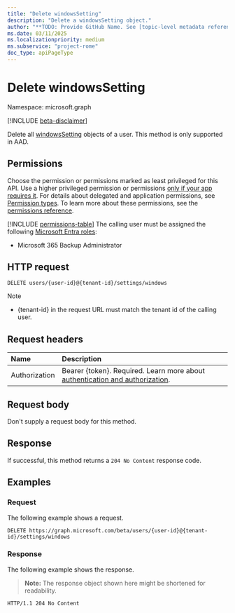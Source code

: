 ```yaml
---
title: "Delete windowsSetting"
description: "Delete a windowsSetting object."
author: "**TODO: Provide GitHub Name. See [topic-level metadata reference](https://aka.ms/msgo?pagePath=Document-APIs/Guidelines/Metadata)**"
ms.date: 03/11/2025
ms.localizationpriority: medium
ms.subservice: "project-rome"
doc_type: apiPageType
---
```


# Delete windowsSetting

Namespace: microsoft.graph

[!INCLUDE [beta-disclaimer](../../includes/beta-disclaimer.md)]

Delete all [windowsSetting](../resources/windowssetting.md) objects of a user. This method is only supported in AAD.

## Permissions

Choose the permission or permissions marked as least privileged for this API. Use a higher privileged permission or permissions [only if your app requires it](/graph/permissions-overview#best-practices-for-using-microsoft-graph-permissions). For details about delegated and application permissions, see [Permission types](/graph/permissions-overview#permission-types). To learn more about these permissions, see the [permissions reference](/graph/permissions-reference).

<!-- {
  "blockType": "permissions",
  "name": "usersettings-delete-windows-permissions"
}
-->
[!INCLUDE [permissions-table](../includes/permissions/usersettings-delete-windows-permissions.md)]
The calling user must be assigned the following [Microsoft Entra roles](/entra/identity/role-based-access-control/permissions-reference?toc=%2Fgraph%2Ftoc.json):

- Microsoft 365 Backup Administrator

## HTTP request

<!-- {
  "blockType": "ignored"
}
-->
``` http
DELETE users/{user-id}@{tenant-id}/settings/windows
```
> [!Note]
>
> + {tenant-id} in the request URL must match the tenant id of the calling user.

## Request headers

|Name|Description|
|:---|:---|
|Authorization|Bearer {token}. Required. Learn more about [authentication and authorization](/graph/auth/auth-concepts).|

## Request body

Don't supply a request body for this method.

## Response

If successful, this method returns a `204 No Content` response code.

## Examples

### Request

The following example shows a request.
<!-- {
  "blockType": "request",
  "name": "delete_windowssetting"
}
-->
``` http
DELETE https://graph.microsoft.com/beta/users/{user-id}@{tenant-id}/settings/windows
```


### Response

The following example shows the response.
>**Note:** The response object shown here might be shortened for readability.
<!-- {
  "blockType": "response",
  "truncated": true
}
-->
``` http
HTTP/1.1 204 No Content
```

